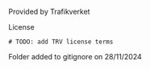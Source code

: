 Provided by Trafikverket

License 

`# TODO: add TRV license terms`

Folder added to gitignore on 28/11/2024
